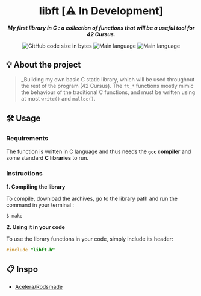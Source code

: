 <h1 align="center">
 libft [⚠️ In Development] 
</h1>

<p align="center">
	<b><i>My first library in C : a collection of functions that will be a useful tool for 42 Cursus.</i></b><br>
</p>

<p align="center">
	<img alt="GitHub code size in bytes" src="https://img.shields.io/github/languages/code-size/mewmewdevart/libft?color=6272a4" />
	<img alt="Main language" src="https://img.shields.io/github/languages/top/mewmewdevart/libft?color=6272a4"/>
	<img alt="Main language" src="https://img.shields.io/github/license/mewmewdevart/libft?color=6272a4"/>
</p>

## 💡 About the project

> _Building my own basic C static library, which will be used throughout the rest of the program (42 Cursus). The ```ft_*``` functions mostly mimic the behaviour of the traditional C functions, and must be written using at most ```write()``` and ```malloc()```.

## 🛠️ Usage

### Requirements

The function is written in C language and thus needs the **`gcc` compiler** and some standard **C libraries** to run.

### Instructions

**1. Compiling the library**

To compile, download the archives, go to the library path and run the command in your terminal :

```shell
$ make
```

**2. Using it in your code**

To use the library functions in your code, simply include its header:

```C
#include "libft.h"
```

## 📋 Inspo

* [Acelera/Rodsmade](https://github.com/rodsmade/Projets_42_SP/)
